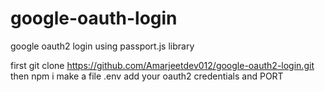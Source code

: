 # google-oauth-login
google oauth2 login using passport.js library

first git clone https://github.com/Amarjeetdev012/google-oauth2-login.git
then npm i
make a file .env add your oauth2 credentials and PORT
